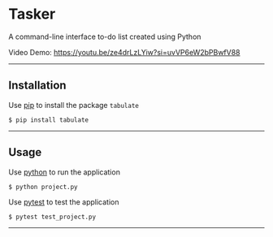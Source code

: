 # Tasker
A command-line interface to-do list created using Python

Video Demo: <https://youtu.be/ze4drLzLYiw?si=uvVP6eW2bPBwfV88>

---

## Installation
Use [pip](https://pip.pypa.io/en/stable/) to install the package `tabulate`
```
$ pip install tabulate
```

---

## Usage
Use [python](https://www.python.org/) to run the application
```
$ python project.py
```
Use [pytest](https://docs.pytest.org/en/7.2.x/) to test the application
```
$ pytest test_project.py
```

---
